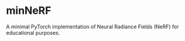 # minNeRF
A minimal PyTorch implementation of Neural Radiance Fields (NeRF) for educational purposes.
